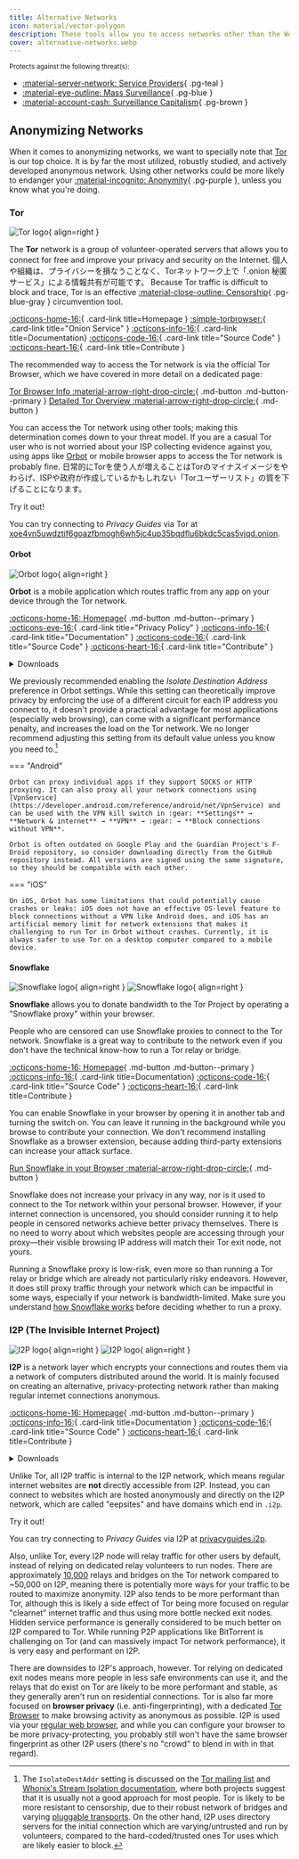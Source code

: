 ```yaml
---
title: Alternative Networks
icon: material/vector-polygon
description: These tools allow you to access networks other than the World Wide Web.
cover: alternative-networks.webp
---
```


<small>Protects against the following threat(s):</small>

- [:material-server-network: Service Providers](basics/common-threats.md#privacy-from-service-providers){ .pg-teal }
- [:material-eye-outline: Mass Surveillance](basics/common-threats.md#mass-surveillance-programs){ .pg-blue }
- [:material-account-cash: Surveillance Capitalism](basics/common-threats.md#surveillance-as-a-business-model){ .pg-brown }

## Anonymizing Networks

When it comes to anonymizing networks, we want to specially note that [Tor](advanced/tor-overview.md) is our top choice. It is by far the most utilized, robustly studied, and actively developed anonymous network. Using other networks could be more likely to endanger your [:material-incognito: Anonymity](basics/common-threats.md#anonymity-vs-privacy){ .pg-purple }, unless you know what you're doing.

### Tor

<div class="admonition recommendation" markdown>

![Tor logo](assets/img/self-contained-networks/tor.svg){ align=right }

The **Tor** network is a group of volunteer-operated servers that allows you to connect for free and improve your privacy and security on the Internet. 個人や組織は、プライバシーを損なうことなく、Torネットワーク上で「.onion 秘匿サービス」による情報共有が可能です。 Because Tor traffic is difficult to block and trace, Tor is an effective [:material-close-outline: Censorship](basics/common-threats.md#avoiding-censorship){ .pg-blue-gray } circumvention tool.

[:octicons-home-16:](https://torproject.org){ .card-link title=Homepage }
[:simple-torbrowser:](http://2gzyxa5ihm7nsggfxnu52rck2vv4rvmdlkiu3zzui5du4xyclen53wid.onion){ .card-link title="Onion Service" }
[:octicons-info-16:](https://tb-manual.torproject.org){ .card-link title=Documentation}
[:octicons-code-16:](https://gitlab.torproject.org/tpo/core/tor){ .card-link title="Source Code" }
[:octicons-heart-16:](https://donate.torproject.org){ .card-link title=Contribute }

</div>

The recommended way to access the Tor network is via the official Tor Browser, which we have covered in more detail on a dedicated page:

[Tor Browser Info :material-arrow-right-drop-circle:](tor.md){ .md-button .md-button--primary } [Detailed Tor Overview :material-arrow-right-drop-circle:](advanced/tor-overview.md){ .md-button }

You can access the Tor network using other tools; making this determination comes down to your threat model. If you are a casual Tor user who is not worried about your ISP collecting evidence against you, using apps like [Orbot](#orbot) or mobile browser apps to access the Tor network is probably fine. 日常的にTorを使う人が増えることはTorのマイナスイメージをやわらげ、ISPや政府が作成しているかもしれない「Torユーザーリスト」の質を下げることになります。

<div class="admonition example" markdown>
<p class="admonition-title">Try it out!</p>

You can try connecting to _Privacy Guides_ via Tor at [xoe4vn5uwdztif6goazfbmogh6wh5jc4up35bqdflu6bkdc5cas5vjqd.onion](http://www.xoe4vn5uwdztif6goazfbmogh6wh5jc4up35bqdflu6bkdc5cas5vjqd.onion).

</div>

#### Orbot

<div class="admonition recommendation" markdown>

![Orbot logo](assets/img/self-contained-networks/orbot.svg){ align=right }

**Orbot** is a mobile application which routes traffic from any app on your device through the Tor network.

[:octicons-home-16: Homepage](https://orbot.app){ .md-button .md-button--primary }
[:octicons-eye-16:](https://orbot.app/privacy-policy){ .card-link title="Privacy Policy" }
[:octicons-info-16:](https://orbot.app/faqs){ .card-link title="Documentation" }
[:octicons-code-16:](https://orbot.app/code){ .card-link title="Source Code" }
[:octicons-heart-16:](https://orbot.app/donate){ .card-link title="Contribute" }

<details class="downloads" markdown>
<summary>Downloads</summary>

- [:simple-googleplay: Google Play](https://play.google.com/store/apps/details?id=org.torproject.android)
- [:simple-appstore: App Store](https://apps.apple.com/app/id1609461599)
- [:simple-github: GitHub](https://github.com/guardianproject/orbot/releases)
- [:simple-fdroid: F-Droid](https://guardianproject.info/fdroid)

</details>

</div>

We previously recommended enabling the _Isolate Destination Address_ preference in Orbot settings. While this setting can theoretically improve privacy by enforcing the use of a different circuit for each IP address you connect to, it doesn't provide a practical advantage for most applications (especially web browsing), can come with a significant performance penalty, and increases the load on the Tor network. We no longer recommend adjusting this setting from its default value unless you know you need to.[^1]

\=== "Android"

```
Orbot can proxy individual apps if they support SOCKS or HTTP proxying. It can also proxy all your network connections using [VpnService](https://developer.android.com/reference/android/net/VpnService) and can be used with the VPN kill switch in :gear: **Settings** → **Network & internet** → **VPN** → :gear: → **Block connections without VPN**.

Orbot is often outdated on Google Play and the Guardian Project's F-Droid repository, so consider downloading directly from the GitHub repository instead. All versions are signed using the same signature, so they should be compatible with each other.
```

\=== "iOS"

```
On iOS, Orbot has some limitations that could potentially cause crashes or leaks: iOS does not have an effective OS-level feature to block connections without a VPN like Android does, and iOS has an artificial memory limit for network extensions that makes it challenging to run Tor in Orbot without crashes. Currently, it is always safer to use Tor on a desktop computer compared to a mobile device.
```

#### Snowflake

<div class="admonition recommendation" markdown>

![Snowflake logo](assets/img/self-contained-networks/snowflake.svg#only-light){ align=right }
![Snowflake logo](assets/img/self-contained-networks/snowflake-dark.svg#only-dark){ align=right }

**Snowflake** allows you to donate bandwidth to the Tor Project by operating a "Snowflake proxy" within your browser.

People who are censored can use Snowflake proxies to connect to the Tor network. Snowflake is a great way to contribute to the network even if you don't have the technical know-how to run a Tor relay or bridge.

[:octicons-home-16: Homepage](https://snowflake.torproject.org){ .md-button .md-button--primary }
[:octicons-info-16:](https://gitlab.torproject.org/tpo/anti-censorship/pluggable-transports/snowflake/-/wikis/Technical%20Overview){ .card-link title=Documentation}
[:octicons-code-16:](https://gitlab.torproject.org/tpo/anti-censorship/pluggable-transports/snowflake){ .card-link title="Source Code" }
[:octicons-heart-16:](https://donate.torproject.org){ .card-link title=Contribute }

</details>

</div>

You can enable Snowflake in your browser by opening it in another tab and turning the switch on. You can leave it running in the background while you browse to contribute your connection. We don't recommend installing Snowflake as a browser extension, because adding third-party extensions can increase your attack surface.

[Run Snowflake in your Browser :material-arrow-right-drop-circle:](https://snowflake.torproject.org/embed.html){ .md-button }

Snowflake does not increase your privacy in any way, nor is it used to connect to the Tor network within your personal browser. However, if your internet connection is uncensored, you should consider running it to help people in censored networks achieve better privacy themselves. There is no need to worry about which websites people are accessing through your proxy—their visible browsing IP address will match their Tor exit node, not yours.

Running a Snowflake proxy is low-risk, even more so than running a Tor relay or bridge which are already not particularly risky endeavors. However, it does still proxy traffic through your network which can be impactful in some ways, especially if your network is bandwidth-limited. Make sure you understand [how Snowflake works](https://gitlab.torproject.org/tpo/anti-censorship/pluggable-transports/snowflake/-/wikis/home) before deciding whether to run a proxy.

### I2P (The Invisible Internet Project)

<div class="admonition recommendation" markdown>

![I2P logo](assets/img/self-contained-networks/i2p.svg#only-light){ align=right }
![I2P logo](assets/img/self-contained-networks/i2p-dark.svg#only-dark){ align=right }

**I2P** is a network layer which encrypts your connections and routes them via a network of computers distributed around the world. It is mainly focused on creating an alternative, privacy-protecting network rather than making regular internet connections anonymous.

[:octicons-home-16: Homepage](https://geti2p.net/en){ .md-button .md-button--primary }
[:octicons-info-16:](https://geti2p.net/en/about/software){ .card-link title=Documentation }
[:octicons-code-16:](https://github.com/i2p/i2p.i2p){ .card-link title="Source Code" }
[:octicons-heart-16:](https://geti2p.net/en/get-involved){ .card-link title=Contribute }

<details class="downloads" markdown>
<summary>Downloads</summary>

- [:simple-googleplay: Google Play](https://play.google.com/store/apps/details?id=net.i2p.android)
- [:simple-android: Android](https://geti2p.net/en/download#android)
- [:fontawesome-brands-windows: Windows](https://geti2p.net/en/download#windows)
- [:simple-apple: macOS](https://geti2p.net/en/download#mac)
- [:simple-linux: Linux](https://geti2p.net/en/download#unix)

</details>

</div>

Unlike Tor, all I2P traffic is internal to the I2P network, which means regular internet websites are **not** directly accessible from I2P. Instead, you can connect to websites which are hosted anonymously and directly on the I2P network, which are called "eepsites" and have domains which end in `.i2p`.

<div class="admonition example" markdown>
<p class="admonition-title">Try it out!</p>

You can try connecting to _Privacy Guides_ via I2P at [privacyguides.i2p](http://privacyguides.i2p/?i2paddresshelper=fvbkmooriuqgssrjvbxu7nrwms5zyhf34r3uuppoakwwsm7ysv6q.b32.i2p).

</div>

Also, unlike Tor, every I2P node will relay traffic for other users by default, instead of relying on dedicated relay volunteers to run nodes. There are approximately [10,000](https://metrics.torproject.org/networksize.html) relays and bridges on the Tor network compared to ~50,000 on I2P, meaning there is potentially more ways for your traffic to be routed to maximize anonymity. I2P also tends to be more performant than Tor, although this is likely a side effect of Tor being more focused on regular "clearnet" internet traffic and thus using more bottle necked exit nodes. Hidden service performance is generally considered to be much better on I2P compared to Tor. While running P2P applications like BitTorrent is challenging on Tor (and can massively impact Tor network performance), it is very easy and performant on I2P.

There are downsides to I2P's approach, however. Tor relying on dedicated exit nodes means more people in less safe environments can use it, and the relays that do exist on Tor are likely to be more performant and stable, as they generally aren't run on residential connections. Tor is also far more focused on **browser privacy** (i.e. anti-fingerprinting), with a dedicated [Tor Browser](tor.md) to make browsing activity as anonymous as possible. I2P is used via your [regular web browser](desktop-browsers.md), and while you can configure your browser to be more privacy-protecting, you probably still won't have the same browser fingerprint as other I2P users (there's no "crowd" to blend in with in that regard).

[^1]: The `IsolateDestAddr` setting is discussed on the [Tor mailing list](https://lists.torproject.org/pipermail/tor-talk/2012-May/024403) and [Whonix's Stream Isolation documentation](https://whonix.org/wiki/Stream_Isolation), where both projects suggest that it is usually not a good approach for most people.
    Tor is likely to be more resistant to censorship, due to their robust network of bridges and varying [pluggable transports](https://tb-manual.torproject.org/circumvention). On the other hand, I2P uses directory servers for the initial connection which are varying/untrusted and run by volunteers, compared to the hard-coded/trusted ones Tor uses which are likely easier to block.
